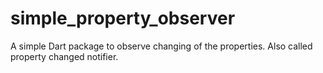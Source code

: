 # simple_property_observer
A simple Dart package to observe changing of the properties. Also called property changed notifier.
